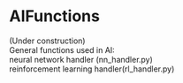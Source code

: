 # AIFunctions
(Under construction)<br />
General functions used in AI:<br />
  neural network handler (nn_handler.py)<br />
  reinforcement learning handler(rl_handler.py)<br />
